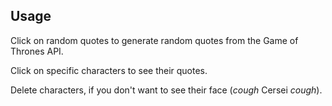 ## Usage ##

Click on random quotes to generate random quotes from the Game of Thrones API.

Click on specific characters to see their quotes.

Delete characters, if you don't want to see their face (*cough* Cersei *cough*).
